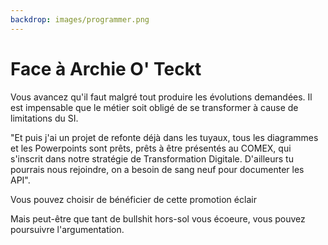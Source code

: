 ```yaml
---
backdrop: images/programmer.png
---
```


# Face à Archie O' Teckt

Vous avancez qu'il faut malgré tout produire les évolutions demandées. Il est impensable que le métier soit obligé de se transformer à cause de limitations du SI.

"Et puis j'ai un projet de refonte déjà dans les tuyaux, tous les diagrammes et les Powerpoints sont prêts, prêts à être présentés au COMEX, qui s'inscrit dans notre stratégie de Transformation Digitale. D'ailleurs tu pourrais nous rejoindre, on a besoin de sang neuf pour documenter les API".

Vous pouvez choisir de bénéficier de cette promotion éclair

Mais peut-être que tant de bullshit hors-sol vous écoeure, vous pouvez poursuivre l'argumentation.

<Page url="/assaut-tour-ivoir/153" instructions="" action="Bénéficier de la promotion" condition="none" />
<Page url="/assaut-tour-ivoir/154" instructions="" action="Argumenter !" condition="none" />



